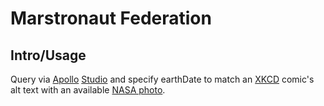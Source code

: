 # Marstronaut Federation

## Intro/Usage
Query via [Apollo](https://github.com/apollographql) [Studio](https://studio.apollographql.com/public/Marstronaut/home?variant=current) and specify earthDate to match an [XKCD](https://xkcd.com) comic's alt text with an available [NASA photo](https://github.com/nasa).
